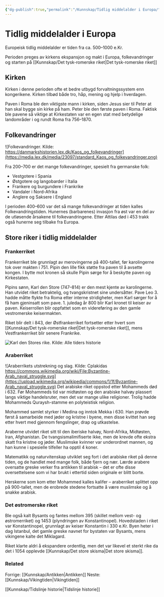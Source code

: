 ```yaml
---
{"dg-publish":true,"permalink":"/Kunnskap/Tidlig middelalder i Europa/","title":"Tidlig middelalder i Europa","tags":["historie"]}
---
```



# Tidlig middelalder i Europa
Europeisk tidlig middelalder er tiden fra ca. 500–1000 e.Kr.

Perioden preges av kirkens ekspansjon og makt i Europa, folkevandringer og starten på [[Kunnskap/Det tysk-romerske riket\|Det tysk-romerske riket]]

## Kirken
Kirken i denne perioden ofte et bedre utbygd forvaltningssystem enn kongerikene. Kirken tilbød både tro, håp, mening og hjelp i hverdagen. 

Paven i Roma ble den viktigste mann i kirken, siden Jesus sier til Peter at han skal bygge sin kirke på ham. Peter ble den første paven i Roma. Faktisk ble pavene så viktige at Kirkestaten var en egen stat med betydelige landområder i og rundt Roma fra 756–1870. 

## Folkevandringer
![Folkevandringer. Kilde: https://danmarkshistorien.lex.dk/Kaos_og_folkevandringer](https://media.lex.dk/media/23097/standard_Kaos_og_folkevandringer.png)

Fra 200–700 er det mange folkevandringer, spesielt fra germanske folk:
- Vestgotere i Spania
- Østgotere og langobarder i Italia
- Frankere og burgundere i Frankrike
- Vandaler i Nord-Afrika
- Anglere og Saksere i England

I perioden 400–600 var det så mange folkevandringer at tiden kalles Folkevandringstiden.
Hunernes (barbarenes) invasjon fra øst var en del av de utløsende årsakene til folkevandringene. Etter Attilas død i 453 trakk også hunerne seg tilbake fra Europa. 

## Store riker i tidlig middelalder

### Frankerriket
Frankerriket ble grunnlagt av merovingerne på 400-tallet, før karolingerne tok over makten i 751. Pipin den lille fikk støtte fra paven til å avsette kongen. I bytte mot kronen så skulle Pipin sørge for å beskytte paven og Kirkestaten.

Pipins sønn, Karl den Store (747–814) er den mest kjente av karolingerne. Han utvidet riket betraktelig, og tvangskristnet sine undersåtter. Pave Leo 3. hadde måtte flykte fra Roma etter interne stridigheter, men Karl sørger for å få ham gjeninsatt som pave. 1. juledag år 800 blir Karl kronet til keiser av paven. Keiserrollen blir oppfattet som en videreføring av den gamle vestromerske keisermakten.

Riket blir delt i 843, der Østfrankerriket fortsetter etter hvert som [[Kunnskap/Det tysk-romerske riket\|Det tysk-romerske riket]], mens Vestfrankerriket blir senere Frankrike.

![Karl den Stores rike. Kilde: Alle tiders historie](https://assets.sutori.com/user-uploads/image/586db0f5-e897-49a0-898a-8ceb3f955598/aeaddbc189887c9fc65ae925ee160700.jpeg)

### Araberriket
![Araberrikets utstrekning og slag. Kilde: Cplakidas https://commons.wikimedia.org/wiki/File:Byzantine-Arab_naval_struggle.svg](https://upload.wikimedia.org/wikipedia/commons/1/1f/Byzantine-Arab_naval_struggle.svg)
Det arabiske riket oppstod etter Mohammeds død i 632. Før Mohammeds tid var midtøsten og den arabiske halvøy plassert langs viktige handelsruter, men det var mange ulike religioner. Trolig hadde Mohammeds Quraysh-stamme en polyteistisk religion.

Mohammed samlet styrker i Medina og inntok Mekka i 630. Han prøvde først å samarbeide med jøder og kristne i byene, men disse kvittet han seg etter hvert med gjennom fengslinger, drap og utkastelse. 

Araberne utvidet riket sitt til den iberiske halvøy, Nord-Afrika, Midtøsten, Iran, Afghanistan. De tvangsismalimifiserte ikke, men de krevde ofte ekstra skatt fra kristne og jøder. Muslimske kvinner var underordnet mannen, og han kunne i spesielle tilfeller ha opptil 4 koner.

Matematikk og naturvitenskap utviklet seg fort i det arabiske riket på denne tiden, og de handlet med mange folk, både fjern og nær. Lærde arabere oversatte greske verker fra antikken til arabisk – det er ofte disse oversettelsene som vi har brukt i ettertid siden originale er blitt borte.

Herskerne som kom etter Mohammed kalles kalifer – araberriket splittet opp på 900-tallet, men de erobrede stedene fortsatte å være muslimske og å snakke arabisk.

### Det østromerske riket
Ble også kalt Bysants og fantes mellom 395 (skillet mellom vest- og østromerriket) og 1453 (plyndringen av Konstantinopel). Hovedstaden i riket var Konstantinopel, grunnlagt av keiser Konstantin i 330 e.Kr. Byen heter i dag Istanbul, det gamle greske navnet for bystaten var Bysants, mens vikingene kalte det Miklagard.

Riket klarte aldri å ekspandere ordentlig, men det var likevel et sterkt rike da det i 1054 opplevde [[Kunnskap/Det store skisma\|Det store skisma]].

### Related
Forrige: [[Kunnskap/Antikken\|Antikken]]
Neste: [[Kunnskap/Vikingtiden\|Vikingtiden]]

[[Kunnskap/Tidslinje historie\|Tidslinje historie]]
